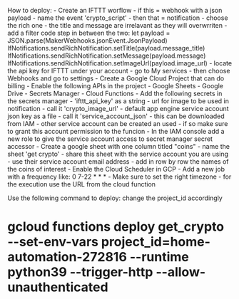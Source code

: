 How to deploy:
    - Create an IFTTT worflow
        - if this = webhook with a json payload
            - name the event 'crypto_script'
        - then that = notification
            - choose the rich one
            - the title and message are irrelavant as they will overwrriten
        - add a filter code step in between the two:
            let payload = JSON.parse(MakerWebhooks.jsonEvent.JsonPayload)
            IfNotifications.sendRichNotification.setTitle(payload.message_title)
            IfNotifications.sendRichNotification.setMessage(payload.message)
            IfNotifications.sendRichNotification.setImageUrl(payload.image_url)
        - locate the api key for IFTTT under your account
            - go to My services
            - then choose Webhooks and go to settings
    - Create a Google Cloud Project that can do billing
    - Enable the following APIs in the project
        - Google Sheets
        - Google Drive
        - Secrets Manager
        - Cloud Functions
    - Add the following secrets in the secrets manager
        - 'ifttt_api_key' as a string
        - url for image to be used in notification
            - call it 'crypto_image_url'
        - default app engine service account json key as a file
            - call it 'service_account_json'
            - this can be downloaded from IAM
            - other service account can be created an used
            - if so make sure to grant this account permission to the funcion
    - In the IAM console add a new role to give the service account access to secret manager secret accessor
    - Create a google sheet with one column titled "coins"
        - name the sheet 'get crypto'
        - share this sheet with the service account you are using
        - use their service account email address
        - add in row by row the names of the coins of interest
    - Enable the Cloud Scheduler in GCP
    - Add a new job with a frequency like: 0 7-22 * * *
    - Make sure to set the right timezone
    - for the execution use the URL from the cloud function

Use the following command to deploy:
change the project_id accordingly

# gcloud functions deploy get_crypto --set-env-vars project_id=home-automation-272816 --runtime python39 --trigger-http --allow-unauthenticated